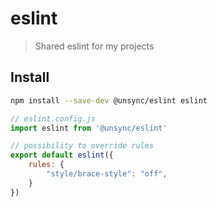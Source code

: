 # eslint

> Shared eslint for my projects

## Install

```sh
npm install --save-dev @unsync/eslint eslint
```

```js
// eslint.config.js
import eslint from '@unsync/eslint'

// possibility to override rules
export default eslint({
    rules: {
        "style/brace-style": "off",
    }
})
```
